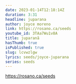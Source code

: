 ```yaml
---
date: 2023-01-14T12:18:14Z
duration: 3:31
headline: juparana
author: joyce moreno
link: https://rosano.ca/seeds
youtube_id: 3TAa7Wu1v8A
title: juparanã
hasThumb: true
isPublished: true
slug: lcvwzlgw
lyrics: seeds/joyce-juparana
series: seeds
---
```

https://rosano.ca/seeds
